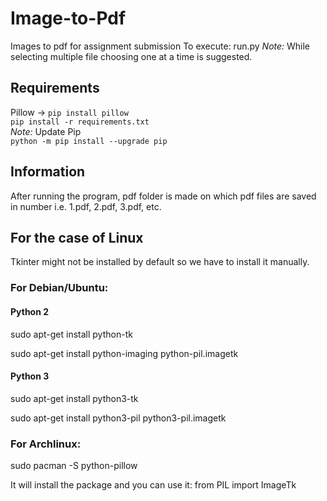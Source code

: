 # Image-to-Pdf
Images to pdf for assignment submission
To execute: run.py
*Note:* While selecting multiple file choosing one at a time is suggested.

## Requirements
Pillow -> `pip install pillow` \
`pip install -r requirements.txt` \
*Note:* Update Pip \
`python -m pip install --upgrade pip`

## Information
After running the program, pdf folder is made on which pdf files are saved in number i.e. 1.pdf, 2.pdf, 3.pdf, etc.

## For the case of Linux
Tkinter might not be installed by default so we have to install it manually.

### For Debian/Ubuntu:

#### Python 2

sudo apt-get install python-tk

sudo apt-get install python-imaging python-pil.imagetk

#### Python 3

sudo apt-get install python3-tk

sudo apt-get install python3-pil python3-pil.imagetk
### For Archlinux:

sudo pacman -S python-pillow  

It will install the package and you can use it: from PIL import ImageTk
